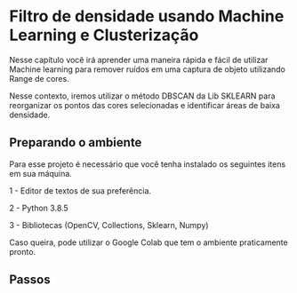 # Filtro de densidade usando Machine Learning e Clusterização

Nesse capítulo você irá aprender uma maneira rápida e fácil de utilizar Machine learning para remover ruídos em uma captura de objeto utilizando Range de cores.

Nesse contexto, iremos utilizar o método DBSCAN da Lib SKLEARN para reorganizar os pontos das cores selecionadas e identificar áreas de baixa densidade.

## Preparando o ambiente

Para esse projeto é necessário que você tenha instalado os seguintes itens em sua máquina.

1 - Editor de textos de sua preferência.

2 - Python 3.8.5

3 - Bibliotecas (OpenCV, Collections, Sklearn, Numpy)

Caso queira, pode utilizar o Google Colab que tem o ambiente praticamente pronto.

## Passos
